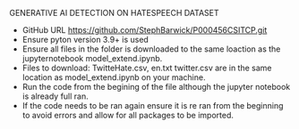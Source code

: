 GENERATIVE AI DETECTION ON HATESPEECH DATASET 

- GitHub URL https://github.com/StephBarwick/P000456CSITCP.git
- Ensure pyton version 3.9+ is used
- Ensure all files in the folder is downloaded to the same loaction as the jupyternotebook model_extend.ipynb.
- Files to download:
   TwitteHate.csv,
   en.txt
   twitter.csv
  are in the same location as model_extend.ipynb on your machine.
- Run the code from the begining of the file although the jupyter notebook is already full ran.
- If the code needs to be ran again ensure it is re ran from the beginning to avoid errors and allow for all packages to be imported. 


